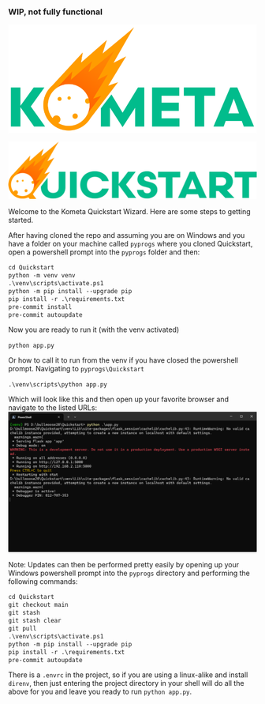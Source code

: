 ### WIP, not fully functional

![image](./static/images/header.png)

![image](./static/images/logo.webp)

Welcome to the Kometa Quickstart Wizard. Here are some steps to getting started.

After having cloned the repo and assuming you are on Windows and you have a folder on your machine called `pyprogs` where you cloned Quickstart, open a powershell prompt into the `pyprogs` folder and then:

```
cd Quickstart
python -m venv venv
.\venv\scripts\activate.ps1
python -m pip install --upgrade pip
pip install -r .\requirements.txt
pre-commit install
pre-commit autoupdate
```
Now you are ready to run it (with the venv activated)

`python app.py`

Or how to call it to run from the venv if you have closed the powershell prompt. Navigating to `pyprogs\Quickstart`

`.\venv\scripts\python app.py`

Which will look like this and then open up your favorite browser and navigate to the listed URLs:
![image](./static/images/running-in-pwsh.png)

Note: Updates can then be performed pretty easily by opening up your Windows powershell prompt into the `pyprogs` directory and performing the following commands:
```
cd Quickstart
git checkout main
git stash
git stash clear
git pull
.\venv\scripts\activate.ps1
python -m pip install --upgrade pip
pip install -r .\requirements.txt
pre-commit autoupdate
```

There is a `.envrc` in the project, so if you are using a linux-alike and install `direnv`, then just entering the project directory in your shell will do all the above for you and leave you ready to run `python app.py`.
